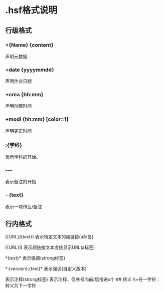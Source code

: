# .hsf格式说明

## 行级格式

### +{Name} {content}

声明元数据

### +date {yyyymmdd}

声明作业日期

### +crea {hh:mm}

声明创建时间

### +modi {hh:mm} \[color=1]

声明更正时间

### :{学科}

表示学科的开始。

### ---

表示备注的开始

### - {text}

表示一项作业/备注

## 行内格式

\[{URL}]{text})
            表示特定文本的超链接(a标签)

\[{URL}])   表示超链接文本直接显示URL(a标签)

\*{text}*   表示强调(strong标签)

\*:{version}:{text}*
            表示强调(自定义版本)

<?>         表示注释(strong标签)

<?{+/-}{x}> 表示注释，但序号向前/后推进x个

## 转义

\\+任一字符：转义为下一字符